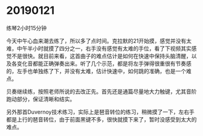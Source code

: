 # 20190121

练琴2小时15分钟

今天中午心血来潮去练了，所以多了点时间。克拉默的21开始摸，感觉并没有太难，中午半小时就摸了四分之一，右手没有感觉有太难的手位，看了下视频其实感觉不是很快。就目前来看，这首曲子的难点估计是如何在快速中保持头脑清醒，以及各变化音都能正确弹奏出来。听了几个示范，都是将左手弹得很重很有节奏感的，左手也单独练了下，并没有太难，估计快速中，如何跳的准确，也是一个难点。

贝奏继续练，按照老师所说的去改正先。首先还是通篇尽量地大力触键，尤其音阶跑动部分，保证清晰和结实。

另外那首Duvernoy技术练习，实际上是琶音转位的练习，稍微摸了一下，左右手都是上行的琶音转位，由于前面黑键不多，很快就摸下来了，暂时没感受到太大的难点。
